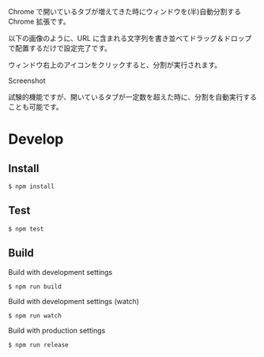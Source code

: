 Chrome で開いているタブが増えてきた時にウィンドウを(半)自動分割する Chrome 拡張です。

以下の画像のように、URL に含まれる文字列を書き並べてドラッグ＆ドロップで配置するだけで設定完了です。

ウィンドウ右上のアイコンをクリックすると、分割が実行されます。

Screenshot

試験的機能ですが、開いているタブが一定数を超えた時に、分割を自動実行することも可能です。

# Develop

## Install

`$ npm install`

## Test

`$ npm test`

## Build

Build with development settings

`$ npm run build`

Build with development settings (watch)

`$ npm run watch`

Build with production settings

`$ npm run release`
